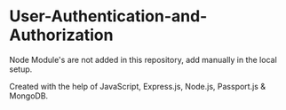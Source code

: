 # User-Authentication-and-Authorization

Node Module's are not added in this repository, add manually in the local setup.

Created with the help of JavaScript, Express.js, Node.js, Passport.js & MongoDB.
